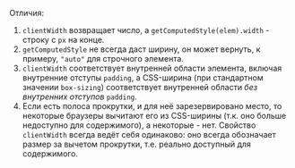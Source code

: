 Отличия:

1. `clientWidth` возвращает число, а `getComputedStyle(elem).width` - строку с `px` на конце.
2. `getComputedStyle` не всегда даст ширину, он может вернуть, к примеру, `"auto"` для строчного элемента.
3. `clientWidth` соответствует внутренней области элемента, включая внутренние отступы `padding`, а CSS-ширина (при стандартном значении `box-sizing`) соответствует внутренней области *без внутренних отступов* `padding`.
4. Если есть полоса прокрутки, и для неё зарезервировано место, то некоторые браузеры вычитают его из CSS-ширины (т.к. оно больше недоступно для содержимого), а некоторые - нет. Свойство `clientWidth` всегда ведёт себя одинаково: оно всегда обозначает размер за вычетом прокрутки, т.е. реально доступный для содержимого.
